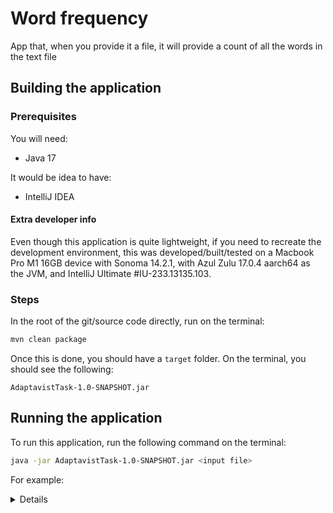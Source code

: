 # Word frequency

App that, when you provide it a file, it will provide a count of all the words in the text file

## Building the application

### Prerequisites

You will need:

* Java 17

It would be idea to have:

* IntelliJ IDEA

#### Extra developer info

Even though this application is quite lightweight, if you need to recreate the development environment, this was 
developed/built/tested on a Macbook Pro M1 16GB device with Sonoma 14.2.1, with Azul Zulu 17.0.4 aarch64 as the JVM, 
and IntelliJ Ultimate #IU-233.13135.103.

### Steps

In the root of the git/source code directly, run on the terminal:

```bash
mvn clean package
```

Once this is done, you should have a `target` folder. On the terminal, you should see the following:

```
AdaptavistTask-1.0-SNAPSHOT.jar
```


## Running the application

To run this application, run the following command on the terminal:

```bash
java -jar AdaptavistTask-1.0-SNAPSHOT.jar <input file>
```

For example:

<details>

```bash
soheb@Sohebs-MacBook-Pro target % java -jar AdaptavistTask-1.0-SNAPSHOT.jar /Users/soheb/Documents/Console.txt
line:136
mainccffjs:133
debug:129
signalr:128
bst:128
gmt:128
invoked:64
invoking:56
salehubgetproxybids:32
salehubgetwinningvehicles:30
salehubgetcurrentsalevehicle:29
salehublistvehicles:18
of:7
x:7
to:7
the:5
with:5
failed:4
log:4
error:4
a:4
connection:3
resource:3
status:3
server:3
timeout:3
not:3
salehubgetvehiclereserveanddamage:3
found:3
load:3
websockets:3
responded:3
transport:3
connected:3
websocket:2
state:2
salehubjoinsale:2
salehubgetantiforgerytoken:2
keep:2
request:2
alive:2
start:2
salehubgetliveuser:2
salehublistsales:2
loaded:1
subscribed:1
warning:1
id:1
bugsnag:1
websocketerror:1
opened:1
monitoring:1
starting:1
cb-db-c-aa-bfab:1
succeeded:1
changed:1
disconnecting:1
wsslivetestastonbarclaynetsignalrconnecttransportwebsocketsclientprotocolconnectiontokenzemrjljvojpozoziqhmtsqgmfttdtkbkxflchjozrbdabknfghnpixsxarjtgfisjkgmwbzayxqtehlryqtleiahxoccnplbhjupsxedjconnectiondatabbnameasalehubddtid:1
negotiating:1
httpslivetestastonbarclaynetsignalrnegotiateclientprotocolconnectiondatabbnameasalehubdd:1
endpoint:1
and:1
peer:1
now:1
client:1
initialization:1
salehub:1
live:1
on:1
mainfbacssmap:1
bootstrapmincssmap:1
mainccffjsmap:1
hub:1
transitioning:1
initiating:1
connecting:1

```
</details>